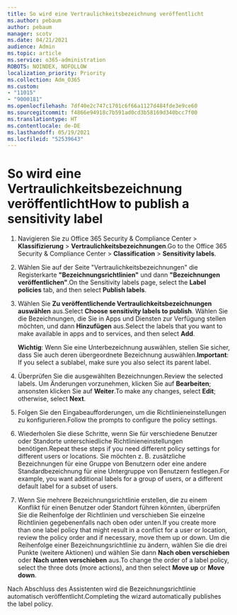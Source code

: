 ```yaml
---
title: So wird eine Vertraulichkeitsbezeichnung veröffentlicht
ms.author: pebaum
author: pebaum
manager: scotv
ms.date: 04/21/2021
audience: Admin
ms.topic: article
ms.service: o365-administration
ROBOTS: NOINDEX, NOFOLLOW
localization_priority: Priority
ms.collection: Adm_O365
ms.custom:
- "11015"
- "9000181"
ms.openlocfilehash: 7df40e2c747c1701c6f66a1127d484fde3e9ce60
ms.sourcegitcommit: f4866e94918c7b591ad0cd3b58169d340bcc7f00
ms.translationtype: HT
ms.contentlocale: de-DE
ms.lasthandoff: 05/19/2021
ms.locfileid: "52539643"
---
```

# <a name="how-to-publish-a-sensitivity-label"></a><span data-ttu-id="5b489-102">So wird eine Vertraulichkeitsbezeichnung veröffentlicht</span><span class="sxs-lookup"><span data-stu-id="5b489-102">How to publish a sensitivity label</span></span>

1. <span data-ttu-id="5b489-103">Navigieren Sie zu Office 365 Security & Compliance Center > **Klassifizierung** > **Vertraulichkeitsbezeichnungen**.</span><span class="sxs-lookup"><span data-stu-id="5b489-103">Go to the Office 365 Security & Compliance Center > **Classification** > **Sensitivity labels**.</span></span>

1. <span data-ttu-id="5b489-104">Wählen Sie auf der Seite "Vertraulichkeitsbezeichnungen" die Registerkarte **"Bezeichnungsrichtlinien"** und dann **"Bezeichnungen veröffentlichen"**.</span><span class="sxs-lookup"><span data-stu-id="5b489-104">On the Sensitivity labels page, select the **Label policies** tab, and then select **Publish labels**.</span></span>

1. <span data-ttu-id="5b489-105">Wählen Sie **Zu veröffentlichende Vertraulichkeitsbezeichnungen auswählen** aus.</span><span class="sxs-lookup"><span data-stu-id="5b489-105">Select **Choose sensitivity labels to publish**.</span></span> <span data-ttu-id="5b489-106">Wählen Sie die Bezeichnungen, die Sie in Apps und Diensten zur Verfügung stellen möchten, und dann **Hinzufügen** aus.</span><span class="sxs-lookup"><span data-stu-id="5b489-106">Select the labels that you want to make available in apps and to services, and then select **Add**.</span></span>

    <span data-ttu-id="5b489-107">**Wichtig**: Wenn Sie eine Unterbezeichnung auswählen, stellen Sie sicher, dass Sie auch deren übergeordnete Bezeichnung auswählen.</span><span class="sxs-lookup"><span data-stu-id="5b489-107">**Important**: If you select a sublabel, make sure you also select its parent label.</span></span>

1. <span data-ttu-id="5b489-108">Überprüfen Sie die ausgewählten Bezeichnungen.</span><span class="sxs-lookup"><span data-stu-id="5b489-108">Review the selected labels.</span></span> <span data-ttu-id="5b489-109">Um Änderungen vorzunehmen, klicken Sie auf **Bearbeiten**; ansonsten klicken Sie auf **Weiter**.</span><span class="sxs-lookup"><span data-stu-id="5b489-109">To make any changes, select **Edit**; otherwise, select **Next**.</span></span>

1. <span data-ttu-id="5b489-110">Folgen Sie den Eingabeaufforderungen, um die Richtlinieneinstellungen zu konfigurieren.</span><span class="sxs-lookup"><span data-stu-id="5b489-110">Follow the prompts to configure the policy settings.</span></span>

1. <span data-ttu-id="5b489-111">Wiederholen Sie diese Schritte, wenn Sie für verschiedene Benutzer oder Standorte unterschiedliche Richtlinieneinstellungen benötigen.</span><span class="sxs-lookup"><span data-stu-id="5b489-111">Repeat these steps if you need different policy settings for different users or locations.</span></span> <span data-ttu-id="5b489-112">Sie möchten z. B. zusätzliche Bezeichnungen für eine Gruppe von Benutzern oder eine andere Standardbezeichnung für eine Untergruppe von Benutzern festlegen.</span><span class="sxs-lookup"><span data-stu-id="5b489-112">For example, you want additional labels for a group of users, or a different default label for a subset of users.</span></span>

1. <span data-ttu-id="5b489-113">Wenn Sie mehrere Bezeichnungsrichtlinie erstellen, die zu einem Konflikt für einen Benutzer oder Standort führen könnten, überprüfen Sie die Reihenfolge der Richtlinien und verschieben Sie einzelne Richtlinien gegebenenfalls nach oben oder unten.</span><span class="sxs-lookup"><span data-stu-id="5b489-113">If you create more than one label policy that might result in a conflict for a user or location, review the policy order and if necessary, move them up or down.</span></span> <span data-ttu-id="5b489-114">Um die Reihenfolge einer Bezeichnungsrichtlinie zu ändern, wählen Sie die drei Punkte (weitere Aktionen) und wählen Sie dann **Nach oben verschieben** oder **Nach unten verschieben** aus.</span><span class="sxs-lookup"><span data-stu-id="5b489-114">To change the order of a label policy, select the three dots (more actions), and then select **Move up** or **Move down**.</span></span>

<span data-ttu-id="5b489-115">Nach Abschluss des Assistenten wird die Bezeichnungsrichtlinie automatisch veröffentlicht.</span><span class="sxs-lookup"><span data-stu-id="5b489-115">Completing the wizard automatically publishes the label policy.</span></span>